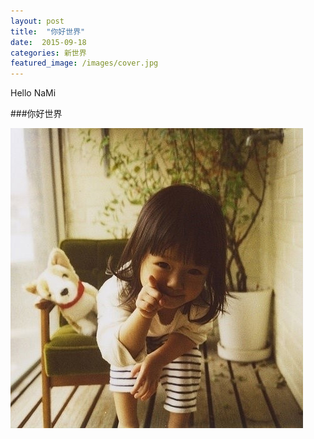 ```yaml
---
layout: post
title:  "你好世界"
date:  2015-09-18
categories: 新世界
featured_image: /images/cover.jpg
---
```


Hello NaMi

###你好世界

![testpic](/res/blog/test.jpg)